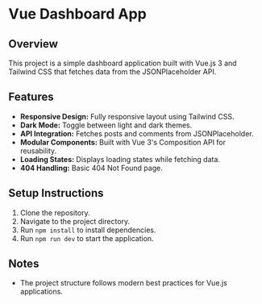# Vue Dashboard App

## Overview

This project is a simple dashboard application built with Vue.js 3 and Tailwind CSS that fetches data from the JSONPlaceholder API.

## Features

- **Responsive Design:** Fully responsive layout using Tailwind CSS.
- **Dark Mode:** Toggle between light and dark themes.
- **API Integration:** Fetches posts and comments from JSONPlaceholder.
- **Modular Components:** Built with Vue 3's Composition API for reusability.
- **Loading States:** Displays loading states while fetching data.
- **404 Handling:** Basic 404 Not Found page.

## Setup Instructions

1. Clone the repository.
2. Navigate to the project directory.
3. Run `npm install` to install dependencies.
4. Run `npm run dev` to start the application.

## Notes

- The project structure follows modern best practices for Vue.js applications.
